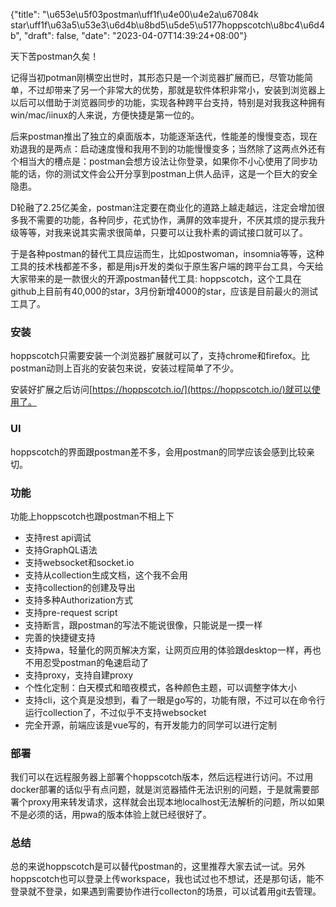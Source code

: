 {"title": "\u653e\u5f03postman\uff1f\u4e00\u4e2a\u67084k star\uff1f\u63a5\u53e3\u6d4b\u8bd5\u5de5\u5177hoppscotch\u8bc4\u6d4b", "draft": false, "date": "2023-04-07T14:39:24+08:00"}

天下苦postman久矣！

记得当初potman刚横空出世时，其形态只是一个浏览器扩展而已，尽管功能简单，不过却带来了另一个非常大的优势，那就是软件体积非常小，安装到浏览器上以后可以借助于浏览器同步的功能，实现各种跨平台支持，特别是对我我这种拥有win/mac/iinux的人来说，方便快捷是第一位的。

后来postman推出了独立的桌面版本，功能逐渐迭代，性能差的慢慢变态，现在劝退我的是两点：启动速度慢和我用不到的功能慢慢变多；当然除了这两点外还有个相当大的槽点是：postman会想方设法让你登录，如果你不小心使用了同步功能的话，你的测试文件会公开分享到postman上供人品评，这是一个巨大的安全隐患。

D轮融了2.25亿美金，postman注定要在商业化的道路上越走越远，注定会增加很多我不需要的功能，各种同步，花式协作，满屏的效率提升，不厌其烦的提示我升级等等，对我来说其实需求很简单，只要可以让我朴素的调试接口就可以了。

于是各种postman的替代工具应运而生，比如postwoman，insomnia等等，这种工具的技术栈都差不多，都是用js开发的类似于原生客户端的跨平台工具，今天给大家带来的是一款很火的开源postman替代工具: hoppscotch，这个工具在github上目前有40,000的star，3月份新增4000的star，应该是目前最火的测试工具了。

### 安装

hoppscotch只需要安装一个浏览器扩展就可以了，支持chrome和firefox。比postman动则上百兆的安装包来说，安装过程简单了不少。

安装好扩展之后访问[https://hoppscotch.io/](https://hoppscotch.io/)就可以使用了。

### UI

hoppscotch的界面跟postman差不多，会用postman的同学应该会感到比较亲切。

### 功能

功能上hoppscotch也跟postman不相上下

- 支持rest api调试
- 支持GraphQL语法
- 支持websocket和socket.io
- 支持从collection生成文档，这个我不会用
- 支持collection的创建及导出
- 支持多种Authorization方式
- 支持pre-request script
- 支持断言，跟postman的写法不能说很像，只能说是一摸一样
- 完善的快捷键支持
- 支持pwa，轻量化的网页解决方案，让网页应用的体验跟desktop一样，再也不用忍受postman的龟速启动了
- 支持proxy，支持自建proxy
- 个性化定制：白天模式和暗夜模式，各种颜色主题，可以调整字体大小
- 支持cli，这个真是没想到，看了一眼是go写的，功能有限，不过可以在命令行运行collection了，不过似乎不支持websocket
- 完全开源，前端应该是vue写的，有开发能力的同学可以进行定制

### 部署

我们可以在远程服务器上部署个hoppscotch版本，然后远程进行访问。不过用docker部署的话似乎有点问题，就是浏览器插件无法识别的问题，于是就需要部署个proxy用来转发请求，这样就会出现本地localhost无法解析的问题，所以如果不是必须的话，用pwa的版本体验上就已经很好了。

### 总结

总的来说hoppscotch是可以替代postman的，这里推荐大家去试一试。另外hoppscotch也可以登录上传workspace，我也试过也不想试，还是那句话，能不登录就不登录，如果遇到需要协作进行collecton的场景，可以试着用git去管理。